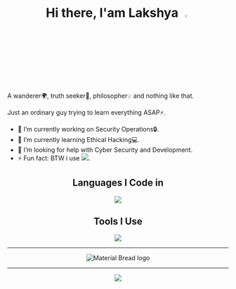 <h1 align=center>Hi there, I'am Lakshya <img src="https://media.giphy.com/media/hvRJCLFzcasrR4ia7z/giphy.gif" width="4%"></h1>
A wanderer🌍, truth seeker🎩, philosopher💡 and nothing like that.

Just an ordinary guy trying to learn everything ASAP⚡.

- 🔭 I’m currently working on Security Operations🔒.
- 🌱 I’m currently learning Ethical Hacking💻.
- 🤔 I’m looking for help with Cyber Security and Development.
- ⚡ Fun fact: BTW i use ![](https://img.shields.io/badge/Arch_Linux-1793D1?style=for-the-badge&logo=arch-linux&logoColor=white).

<h2 align=center>Languages I Code in</h2>
<p align="center">
    <img src="https://skillicons.dev/icons?i=flutter,dart,c,py,js,html,css,bash,md,cpp,sqlite" />
</p>

<h2 align=center>Tools I Use</h2>
<p align="center">
    <img src="https://skillicons.dev/icons?i=git,figma,linux,aws,gcp,raspberrypi,ps,svg,vscode,xd" />
</p>

<hr>

<p align="center">
    <img src="https://github-readme-stats.vercel.app/api?username=lakshyarao22&show_icons=true&theme=transparent&hide_border=true" alt="Material Bread logo">
</p>

<hr>

<p align="center">
    <img src="https://github-readme-stats.vercel.app/api/top-langs/?username=lakshyarao22&theme=transparent&hide_border=true">
</p>


<!--
**lakshyarao22/lakshyarao22** is a ✨ _special_ ✨ repository because its `README.md` (this file) appears on your GitHub profile.

Here are some ideas to get you started:

- 🔭 I’m currently working on ...
- 🌱 I’m currently learning ...
- 👯 I’m looking to collaborate on ...
- 🤔 I’m looking for help with ...
- 💬 Ask me about ...
- 📫 How to reach me: ...
- 😄 Pronouns: ...
- ⚡ Fun fact: ...
-->
